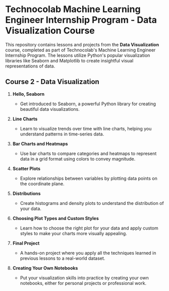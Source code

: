 # Technocolab Machine Learning Engineer Internship Program - Data Visualization Course

This repository contains lessons and projects from the **Data Visualization** course, completed as part of Technocolab's Machine Learning Engineer Internship Program. The lessons utilize Python's popular visualization libraries like Seaborn and Matplotlib to create insightful visual representations of data.

## Course 2 - Data Visualization

1. **Hello, Seaborn**
   - Get introduced to Seaborn, a powerful Python library for creating beautiful data visualizations.

2. **Line Charts**
   - Learn to visualize trends over time with line charts, helping you understand patterns in time-series data.

3. **Bar Charts and Heatmaps**
   - Use bar charts to compare categories and heatmaps to represent data in a grid format using colors to convey magnitude.

4. **Scatter Plots**
   - Explore relationships between variables by plotting data points on the coordinate plane.

5. **Distributions**
   - Create histograms and density plots to understand the distribution of your data.

6. **Choosing Plot Types and Custom Styles**
   - Learn how to choose the right plot for your data and apply custom styles to make your charts more visually appealing.

7. **Final Project**
   - A hands-on project where you apply all the techniques learned in previous lessons to a real-world dataset.

8. **Creating Your Own Notebooks**
   - Put your visualization skills into practice by creating your own notebooks, either for personal projects or professional work.


